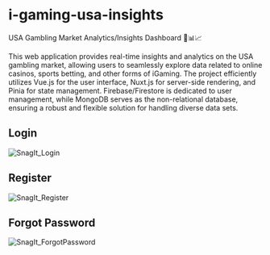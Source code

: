 # i-gaming-usa-insights

USA Gambling Market Analytics/Insights Dashboard 🎲📊📈

This web application provides real-time insights and analytics on the USA gambling market, allowing users to seamlessly explore data related to online casinos, sports betting, and other forms of iGaming. The project efficiently utilizes Vue.js for the user interface, Nuxt.js for server-side rendering, and Pinia for state management. Firebase/Firestore is dedicated to user management, while MongoDB serves as the non-relational database, ensuring a robust and flexible solution for handling diverse data sets.

## Login
![SnagIt_Login](https://github.com/jaxonPetersen94/i-gaming-usa-insights/assets/29075938/74dc853b-c70b-4383-a181-f08a4532c4c8)

## Register
![SnagIt_Register](https://github.com/jaxonPetersen94/i-gaming-usa-insights/assets/29075938/a21768a5-483a-40d2-bcd6-78a3bdd3674c)

## Forgot Password
![SnagIt_ForgotPassword](https://github.com/jaxonPetersen94/i-gaming-usa-insights/assets/29075938/89230bbe-8825-407d-a9ec-1f41d5262273)

